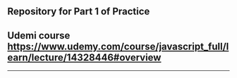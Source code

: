 ## Repository for Part 1 of Practice
## Udemi course https://www.udemy.com/course/javascript_full/learn/lecture/14328446#overview
---

